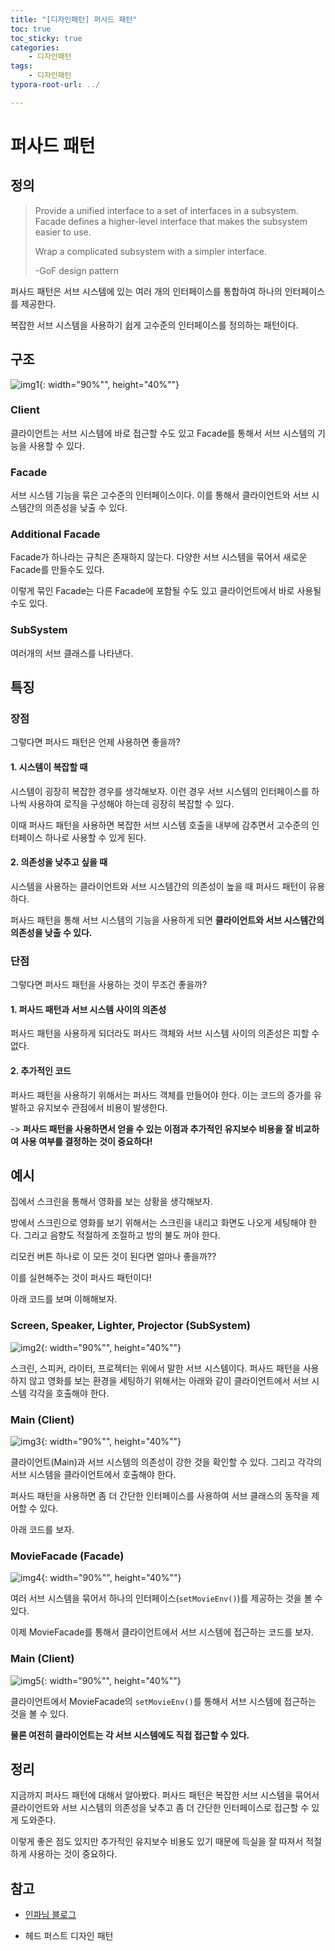 ```yaml
---
title: "[디자인패턴] 퍼사드 패턴"
toc: true
toc_sticky: true
categories: 
    - 디자인패턴
tags:
    - 디자인패턴
typora-root-url: ../

---
```




# 퍼사드 패턴

## 정의

> Provide a unified interface to a set of interfaces in a subsystem. Facade defines a higher-level interface that makes the subsystem easier to use.
>
> Wrap a complicated subsystem with a simpler interface.
>
> -GoF design pattern

퍼사드 패턴은 서브 시스템에 있는 여러 개의 인터페이스를 통합하여 하나의 인터페이스를 제공한다.

복잡한 서브 시스템을 사용하기 쉽게 고수준의 인터페이스를 정의하는 패턴이다.



## 구조

![img1](/assets/images/52_1.png){: width="90%"", height="40%""}

### Client

클라이언트는 서브 시스템에 바로 접근할 수도 있고 Facade를 통해서 서브 시스템의 기능을 사용할 수 있다.

### Facade

서브 시스템 기능을 묶은 고수준의 인터페이스이다. 이를 통해서 클라이언트와 서브 시스템간의 의존성을 낮출 수 있다.

### Additional Facade

Facade가 하나라는 규칙은 존재하지 않는다. 다양한 서브 시스템을 묶어서 새로운 Facade를 만들수도 있다.

이렇게 묶인 Facade는 다른 Facade에 포함될 수도 있고 클라이언트에서 바로 사용될 수도 있다.

### SubSystem

여러개의 서브 클래스를 나타낸다.



## 특징

### 장점

그렇다면 퍼사드 패턴은 언제 사용하면 좋을까?

#### 1. 시스템이 복잡할 때

시스템이 굉장히 복잡한 경우를 생각해보자. 이런 경우 서브 시스템의 인터페이스를 하나씩 사용하여 로직을 구성해야 하는데 굉장히 복잡할 수 있다.

이때 퍼사드 패턴을 사용하면 복잡한 서브 시스템 호출을 내부에 감추면서 고수준의 인터페이스 하나로 사용할 수 있게 된다.

#### 2. 의존성을 낮추고 싶을 때

시스템을 사용하는 클라이언트와 서브 시스템간의 의존성이 높을 때 퍼사드 패턴이 유용하다.

퍼사드 패턴을 통해 서브 시스템의 기능을 사용하게 되면 **클라이언트와 서브 시스템간의 의존성을 낮출 수 있다.**



### 단점

그렇다면 퍼사드 패턴을 사용하는 것이 무조건 좋을까?

#### 1. 퍼사드 패턴과 서브 시스템 사이의 의존성

퍼사드 패턴을 사용하게 되더라도 퍼사드 객체와 서브 시스템 사이의 의존성은 피할 수 없다.

#### 2. 추가적인 코드

퍼사드 패턴을 사용하기 위해서는 퍼사드 객체를 만들어야 한다. 이는 코드의 증가를 유발하고 유지보수 관점에서 비용이 발생한다.

-> **퍼사드 패턴을 사용하면서 얻을 수 있는 이점과 추가적인 유지보수 비용을 잘 비교하여 사용 여부를 결정하는 것이 중요하다!**



## 예시

집에서 스크린을 통해서 영화를 보는 상황을 생각해보자.

방에서 스크린으로 영화를 보기 위해서는 스크린을 내리고 화면도 나오게 세팅해야 한다. 그리고 음향도 적절하게 조절하고 방의 불도 꺼야 한다.

리모컨 버튼 하나로 이 모든 것이 된다면 얼마나 좋을까??

이를 실현해주는 것이 퍼사드 패턴이다!

아래 코드를 보며 이해해보자.



### Screen, Speaker, Lighter, Projector (SubSystem)

![img2](/assets/images/52_2.png){: width="90%"", height="40%""}

스크린, 스피커, 라이터, 프로젝터는 위에서 말한 서브 시스템이다. 퍼사드 패턴을 사용하지 않고 영화를 보는 환경을 세팅하기 위해서는 아래와 같이 클라이언트에서 서브 시스템 각각을 호출해야 한다.



### Main (Client)

![img3](/assets/images/52_3.png){: width="90%"", height="40%""}

클라이언트(Main)과 서브 시스템의 의존성이 강한 것을 확인할 수 있다. 그리고 각각의 서브 시스템을 클라이언트에서 호출해야 한다.

퍼사드 패턴을 사용하면 좀 더 간단한 인터페이스를 사용하여 서브 클래스의 동작을 제어할 수 있다.

아래 코드를 보자.



### MovieFacade (Facade)

![img4](/assets/images/52_4.png){: width="90%"", height="40%""}

여러 서브 시스템을 묶어서 하나의 인터페이스(`setMovieEnv()`)를 제공하는 것을 볼 수 있다.

이제 MovieFacade를 통해서 클라이언트에서 서브 시스템에 접근하는 코드를 보자.



### Main (Client)

![img5](/assets/images/52_5.png){: width="90%"", height="40%""}

클라이언트에서 MovieFacade의 `setMovieEnv()`를 통해서 서브 시스템에 접근하는 것을 볼 수 있다.

**물론 여전히 클라이언트는 각 서브 시스템에도 직접 접근할 수 있다.**



## 정리

지금까지 퍼사드 패턴에 대해서 알아봤다. 퍼사드 패턴은 복잡한 서브 시스템을 묶어서 클라이언트와 서브 시스템의 의존성을 낮추고 좀 더 간단한 인터페이스로 접근할 수 있게 도와준다.

이렇게 좋은 점도 있지만 추가적인 유지보수 비용도 있기 때문에 득실을 잘 따져서 적절하게 사용하는 것이 중요하다.



## 참고

* [인파님 블로그](https://inpa.tistory.com/entry/GOF-%F0%9F%92%A0-%ED%8D%BC%EC%82%AC%EB%93%9CFacade-%ED%8C%A8%ED%84%B4-%EC%A0%9C%EB%8C%80%EB%A1%9C-%EB%B0%B0%EC%9B%8C%EB%B3%B4%EC%9E%90)

* 헤드 퍼스트 디자인 패턴













